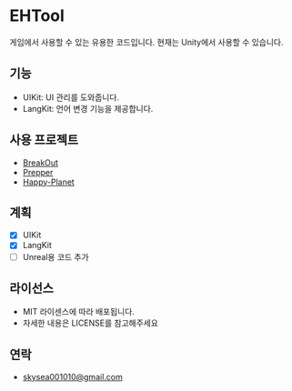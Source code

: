 # EHTool
게임에서 사용할 수 있는 유용한 코드입니다. 현재는 Unity에서 사용할 수 있습니다.

## 기능
- UIKit: UI 관리를 도와줍니다.
- LangKit: 언어 변경 기능을 제공합니다.

## 사용 프로젝트
- [BreakOut](https://github.com/Easy-H/Break-Out)
- [Prepper](https://github.com/Team-Prepper/unreal/)
- [Happy-Planet](https://github.com/Team-Prepper/Happy-Planet)

## 계획
- [x] UIKit
- [x] LangKit
- [ ] Unreal용 코드 추가

## 라이선스
- MIT 라이센스에 따라 배포됩니다.
- 자세한 내용은 LICENSE를 참고해주세요

## 연락
- skysea001010@gmail.com
